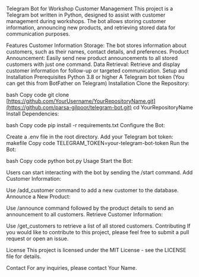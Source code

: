 Telegram Bot for Workshop Customer Management
This project is a Telegram bot written in Python, designed to assist with customer management during workshops. The bot allows storing customer information, announcing new products, and retrieving stored data for communication purposes.

Features
Customer Information Storage:
The bot stores information about customers, such as their names, contact details, and preferences.
Product Announcement:
Easily send new product announcements to all stored customers with just one command.
Data Retrieval:
Retrieve and display customer information for follow-up or targeted communication.
Setup and Installation
Prerequisites
Python 3.8 or higher
A Telegram bot token (You can get this from BotFather on Telegram)
Installation
Clone the Repository:

bash
Copy code
git clone [https://github.com/YourUsername/YourRepositoryName.git](https://github.com/parsa-gilpoor/telegram-bot.git)
cd YourRepositoryName
Install Dependencies:

bash
Copy code
pip install -r requirements.txt
Configure the Bot:

Create a .env file in the root directory.
Add your Telegram bot token:
makefile
Copy code
TELEGRAM_TOKEN=your-telegram-bot-token
Run the Bot:

bash
Copy code
python bot.py
Usage
Start the Bot:

Users can start interacting with the bot by sending the /start command.
Add Customer Information:

Use /add_customer command to add a new customer to the database.
Announce a New Product:

Use /announce command followed by the product details to send an announcement to all customers.
Retrieve Customer Information:

Use /get_customers to retrieve a list of all stored customers.
Contributing
If you would like to contribute to this project, please feel free to submit a pull request or open an issue.

License
This project is licensed under the MIT License - see the LICENSE file for details.

Contact
For any inquiries, please contact Your Name.

